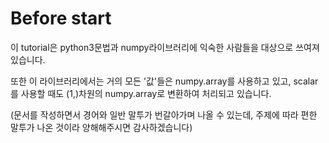 
# Before start

이 tutorial은 python3문법과 numpy라이브러리에 익숙한 사람들을 대상으로 쓰여져 있습니다.

또한 이 라이브러리에서는 거의 모든 '값'들은 numpy.array를 사용하고 있고, scalar를 사용할 때도 (1,)차원의 numpy.array로 변환하여
처리되고 있습니다.

(문서를 작성하면서 경어와 일반 말투가 번갈아가며 나올 수 있는데, 주제에 따라 편한 말투가 나온 것이라 양해해주시면 감사하겠습니다)
